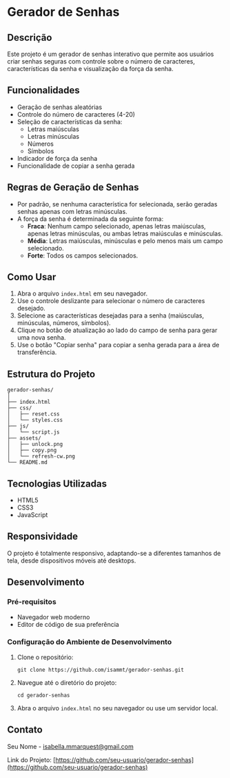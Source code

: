 # Gerador de Senhas

## Descrição

Este projeto é um gerador de senhas interativo que permite aos usuários criar senhas seguras com controle sobre o número de caracteres, características da senha e visualização da força da senha.

## Funcionalidades

- Geração de senhas aleatórias
- Controle do número de caracteres (4-20)
- Seleção de características da senha:
  - Letras maiúsculas
  - Letras minúsculas
  - Números
  - Símbolos
- Indicador de força da senha
- Funcionalidade de copiar a senha gerada

## Regras de Geração de Senhas

- Por padrão, se nenhuma característica for selecionada, serão geradas senhas apenas com letras minúsculas.
- A força da senha é determinada da seguinte forma:
  - **Fraca**: Nenhum campo selecionado, apenas letras maiúsculas, apenas letras minúsculas, ou ambas letras maiúsculas e minúsculas.
  - **Média**: Letras maiúsculas, minúsculas e pelo menos mais um campo selecionado.
  - **Forte**: Todos os campos selecionados.

## Como Usar

1. Abra o arquivo `index.html` em seu navegador.
2. Use o controle deslizante para selecionar o número de caracteres desejado.
3. Selecione as características desejadas para a senha (maiúsculas, minúsculas, números, símbolos).
4. Clique no botão de atualização ao lado do campo de senha para gerar uma nova senha.
5. Use o botão "Copiar senha" para copiar a senha gerada para a área de transferência.

## Estrutura do Projeto

```
gerador-senhas/
│
├── index.html
├── css/
│   ├── reset.css
│   └── styles.css
├── js/
│   └── script.js
├── assets/
│   ├── unlock.png
│   ├── copy.png
│   └── refresh-cw.png
└── README.md
```

## Tecnologias Utilizadas

- HTML5
- CSS3
- JavaScript

## Responsividade

O projeto é totalmente responsivo, adaptando-se a diferentes tamanhos de tela, desde dispositivos móveis até desktops.

## Desenvolvimento

### Pré-requisitos

- Navegador web moderno
- Editor de código de sua preferência


### Configuração do Ambiente de Desenvolvimento

1. Clone o repositório:
   ```
   git clone https://github.com/isammt/gerador-senhas.git
   ```
2. Navegue até o diretório do projeto:
   ```
   cd gerador-senhas
   ```
3. Abra o arquivo `index.html` no seu navegador ou use um servidor local.


## Contato

Seu Nome - isabella.mmarquest@gmail.com

Link do Projeto: [https://github.com/seu-usuario/gerador-senhas](https://github.com/seu-usuario/gerador-senhas)